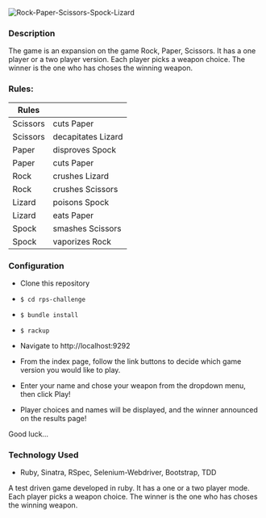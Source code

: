 ![Rock-Paper-Scissors-Spock-Lizard](http://www.samkass.com/rpsls_images/Banner_10x3_sticker.png)

### Description
The game is an expansion on the game Rock, Paper, Scissors. It has a one player or a two player version. Each player picks a weapon choice. The winner is the one who has choses the winning weapon.

### Rules:

| Rules  | |
| -- | -- |
| Scissors | cuts Paper |
| Scissors | decapitates Lizard |
| Paper | disproves Spock |
| Paper| cuts Paper |
| Rock | crushes Lizard |
| Rock | crushes Scissors |
| Lizard | poisons Spock |
| Lizard | eats Paper |
| Spock | smashes Scissors |
| Spock | vaporizes Rock |

### Configuration
- Clone this repository
- `$ cd rps-challenge`
- `$ bundle install`
- `$ rackup`

- Navigate to http://localhost:9292
- From the index page, follow the link buttons to decide which game version you would like to play.
- Enter your name and chose your weapon from the dropdown menu, then click Play!
- Player choices and names will be displayed, and the winner announced on the results page!

Good luck…

### Technology Used
- Ruby, Sinatra, RSpec, Selenium-Webdriver, Bootstrap, TDD

A test driven game developed in ruby. It has a one or a two player mode. Each player picks a weapon choice. The winner is the one who has choses the winning weapon.
